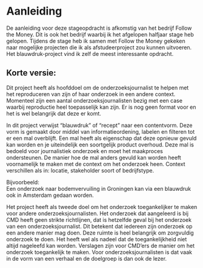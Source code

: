 # Aanleiding

De aanleiding voor deze stageopdracht is afkomstig van het bedrijf Follow the Money. Dit is ook het bedrijf waarbij ik het afgelopen halfjaar stage heb gelopen. Tijdens de stage heb ik samen met Follow the Money gekeken naar mogelijke projecten die ik als afstudeerproject zou kunnen uitvoeren. Het blauwdruk-project vind ik zelf de meest interessante opdracht.

## Korte versie: 
Dit project heeft als hoofddoel om de onderzoeksjournalist te helpen met het reproduceren van zijn of haar onderzoek in een andere context. Momenteel zijn een aantal onderzoeksjournalisten bezig met een case waarbij reproductie heel toepasselijk kan zijn. Er is nog geen format voor en het is wel belangrijk dat deze er komt.

In dit project verwijst “blauwdruk” of “recept” naar een contentvorm. Deze vorm is gemaakt door middel van informatieordening, labelen en filteren tot er een mal overblijft. Een mal heeft als eigenschap dat deze opnieuw gevuld kan worden en je uiteindelijk een soortgelijk product overhoud. Deze mal is bedoeld voor journalistiek onderzoek en moet het maakproces ondersteunen. De manier hoe de mal anders gevuld kan worden heeft voornamelijk te maken met de context om het onderzoek heen. Context verschillen als in: locatie, stakeholder soort of bedrijfstype. 

Bijvoorbeeld:
<br>Een onderzoek naar bodemvervuiling in Groningen kan via een blauwdruk ook in Amsterdam gedaan worden. 


Het project heeft als tweede doel om het onderzoek toegankelijker te maken voor andere onderzoeksjournalisten. Het onderzoek dat aangeleerd is bij CMD heeft geen strikte richtlijnen, dat is hetzelfde geval bij het onderzoek van een onderzoeksjournalist. Dit betekent dat iedereen zijn onderzoek op een andere manier mag doen. Deze ruimte is heel belangrijk om zorgvuldig onderzoek te doen. Het heeft wel als nadeel dat de toegankelijkheid niet altijd nageleefd kan worden. Verslagen zijn voor CMD’ers de manier om het onderzoek toegankelijk te maken. Voor onderzoeksjournalisten is dat vaak in de vorm van een verhaal en de doelgroep is dan ook de lezer. 

